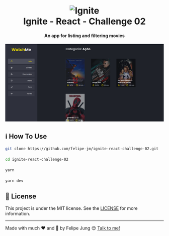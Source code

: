 <h1 align="center">
    <img width="120" alt="Ignite" src="https://res.cloudinary.com/dqcqifjms/image/upload/v1615216700/felipejung/ignite.png" />
    <br>
    Ignite - React - Challenge 02
</h1>

<h4 align="center">
  An app for listing and filtering movies
</h4>

![App image](./appimage.png)

## :information_source: How To Use

```bash
git clone https://github.com/felipe-jm/ignite-react-challenge-02.git

cd ignite-react-challenge-02

yarn

yarn dev
```

## :memo: License

This project is under the MIT license. See the [LICENSE](https://github.com/felipe-jm/ignite-react-challenge-02/blob/master/LICENSE) for more information.

---

Made with much :heart: and :muscle: by Felipe Jung :blush: <a href="https://www.linkedin.com/in/felipe-jung/">Talk to me!</a>
